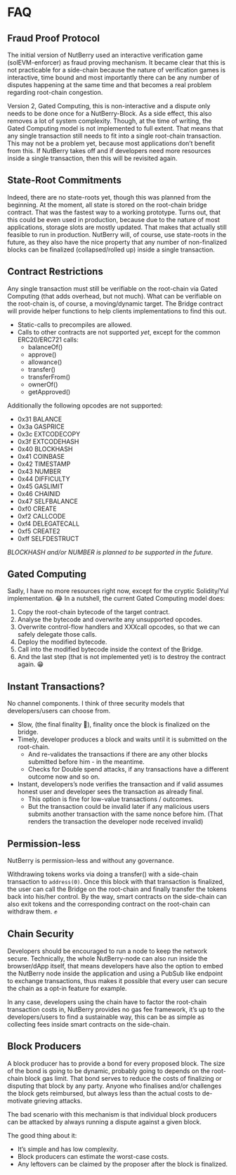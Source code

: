 # FAQ

## Fraud Proof Protocol

The initial version of NutBerry used an interactive verification game (solEVM-enforcer) as fraud proving mechanism.
It became clear that this is not practicable for a side-chain because the nature of verification games is interactive, time bound and most importantly there can be any number of disputes happening at the same time and that becomes a real problem regarding root-chain congestion.

Version 2, Gated Computing, this is non-interactive and a dispute only needs to be done once for a NutBerry-Block.
As a side effect, this also removes a lot of system complexity.
Though, at the time of writing, the Gated Computing model is not implemented to full extent.
That means that any single transaction still needs to fit into a single root-chain transaction.
This may not be a problem yet, because most applications don’t benefit from this.
If NutBerry takes off and if developers need more resources inside a single transaction, then this will be revisited again.

## State-Root Commitments

Indeed, there are no state-roots yet, though this was planned from the beginning.
At the moment, all state is stored on the root-chain bridge contract. That was the fastest way to a working prototype.
Turns out, that this could be even used in production, because due to the nature of most applications, storage slots are mostly updated.
That makes that actually still feasible to run in production.
NutBerry will, of course, use state-roots in the future, as they also have the nice property that any number of non-finalized blocks can be finalized (collapsed/rolled up) inside a single transaction.

## Contract Restrictions

Any single transaction must still be verifiable on the root-chain via Gated Computing (that adds overhead, but not much).
What can be verifiable on the root-chain is, of course, a moving/dynamic target.
The Bridge contract will provide helper functions to help clients implementations to find this out.

* Static-calls to precompiles are allowed.
* Calls to other contracts are not supported *yet*, except for the common ERC20/ERC721 calls:
  * balanceOf()
  * approve()
  * allowance()
  * transfer()
  * transferFrom()
  * ownerOf()
  * getApproved()

Additionally the following opcodes are not supported:

* 0x31 BALANCE
* 0x3a GASPRICE
* 0x3c EXTCODECOPY
* 0x3f EXTCODEHASH
* 0x40 BLOCKHASH
* 0x41 COINBASE
* 0x42 TIMESTAMP
* 0x43 NUMBER
* 0x44 DIFFICULTY
* 0x45 GASLIMIT
* 0x46 CHAINID
* 0x47 SELFBALANCE
* 0xf0 CREATE
* 0xf2 CALLCODE
* 0xf4 DELEGATECALL
* 0xf5 CREATE2
* 0xff SELFDESTRUCT

*BLOCKHASH and/or NUMBER is planned to be supported in the future.*

## Gated Computing

Sadly, I have no more resources right now, except for the cryptic Solidity/Yul implementation. 😂
In a nutshell, the current Gated Computing model does:

1. Copy the root-chain bytecode of the target contract.
2. Analyse the bytecode and overwrite any unsupported opcodes.
3. Overwrite control-flow handlers and XXXcall opcodes, so that we can safely delegate those calls.
4. Deploy the modified bytecode.
5. Call into the modified bytecode inside the context of the Bridge.
6. And the last step (that is not implemented yet) is to destroy the contract again. 😁

## Instant Transactions?

No channel components. I think of three security models that developers/users can choose from.

* Slow, (the final finality 🤣), finality once the block is finalized on the bridge.
* Timely, developer produces a block and waits until it is submitted on the root-chain.
  * And re-validates the transactions if there are any other blocks submitted before him - in the meantime.
  * Checks for Double spend attacks, if any transactions have a different outcome now and so on.
* Instant, developers’s node verifies the transaction and if valid assumes honest user and developer sees the transaction as already final.
  * This option is fine for low-value transactions / outcomes.
  * But the transaction could be invalid later if any malicious users submits another transaction with the same nonce before him. (That renders the transaction the developer node received invalid)

## Permission-less

NutBerry is permission-less and without any governance.

Withdrawing tokens works via doing a transfer() with a side-chain transaction to `address(0)`.
Once this block with that transaction is finalized, the user can call the Bridge on the root-chain and finally transfer the tokens back into his/her control.
By the way, smart contracts on the side-chain can also exit tokens and the corresponding contract on the root-chain can withdraw them. ✊

## Chain Security

Developers should be encouraged to run a node to keep the network secure.
Technically, the whole NutBerry-node can also run inside the browser/dApp itself,
that means developers have also the option to embed the NutBerry node inside the application and using a PubSub like endpoint to exchange transactions,
thus makes it possible that every user can secure the chain as a opt-in feature for example.

In any case, developers using the chain have to factor the root-chain transaction costs in,
NutBerry provides no gas fee framework, it’s up to the developers/users to find a sustainable way,
this can be as simple as collecting fees inside smart contracts on the side-chain.

## Block Producers

A block producer has to provide a bond for every proposed block.
The size of the bond is going to be dynamic, probably going to depends on the root-chain block gas limit.
That bond serves to reduce the costs of finalizing or disputing that block by any party.
Anyone who finalises and/or challenges the block gets reimbursed, but always less than the actual costs to de-motivate grieving attacks.

The bad scenario with this mechanism is that individual block producers can be attacked by always running a dispute against a given block.

The good thing about it:

* It’s simple and has low complexity.
* Block producers can estimate the worst-case costs.
* Any leftovers can be claimed by the proposer after the block is finalized.
